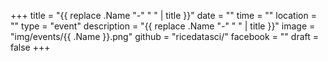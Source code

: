 +++
title = "{{ replace .Name "-" " " | title }}"
date = ""
time = ""
location = ""
type = "event"
description = "{{ replace .Name "-" " " | title }}"
image = "img/events/{{ .Name }}.png"
github = "ricedatasci/"
facebook = ""
draft = false
+++
